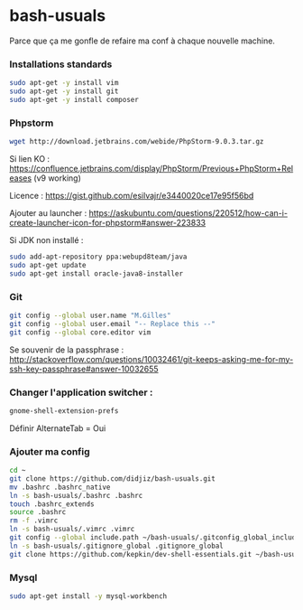 # bash-usuals
Parce que ça me gonfle de refaire ma conf à chaque nouvelle machine.

### Installations standards

```bash
sudo apt-get -y install vim
sudo apt-get -y install git
sudo apt-get -y install composer 
```

### Phpstorm

```bash
wget http://download.jetbrains.com/webide/PhpStorm-9.0.3.tar.gz
```

Si lien KO : https://confluence.jetbrains.com/display/PhpStorm/Previous+PhpStorm+Releases (v9 working)

Licence : https://gist.github.com/esilvajr/e3440020ce17e95f56bd

Ajouter au launcher : https://askubuntu.com/questions/220512/how-can-i-create-launcher-icon-for-phpstorm#answer-223833

Si JDK non installé :

```bash
sudo add-apt-repository ppa:webupd8team/java
sudo apt-get update
sudo apt-get install oracle-java8-installer
```

### Git

```bash
git config --global user.name "M.Gilles"
git config --global user.email "-- Replace this --"
git config --global core.editor vim
```

Se souvenir de la passphrase : http://stackoverflow.com/questions/10032461/git-keeps-asking-me-for-my-ssh-key-passphrase#answer-10032655


### Changer l'application switcher :
```bash
gnome-shell-extension-prefs 
```

Définir AlternateTab = Oui

### Ajouter ma config 

```bash
cd ~
git clone https://github.com/didjiz/bash-usuals.git
mv .bashrc .bashrc_native
ln -s bash-usuals/.bashrc .bashrc
touch .bashrc_extends
source .bashrc
rm -f .vimrc
ln -s bash-usuals/.vimrc .vimrc
git config --global include.path ~/bash-usuals/.gitconfig_global_include
ln -s bash-usuals/.gitignore_global .gitignore_global
git clone https://github.com/kepkin/dev-shell-essentials.git ~/bash-usuals/dev-shell-essentials
```

### Mysql

```bash
sudo apt-get install -y mysql-workbench
```

